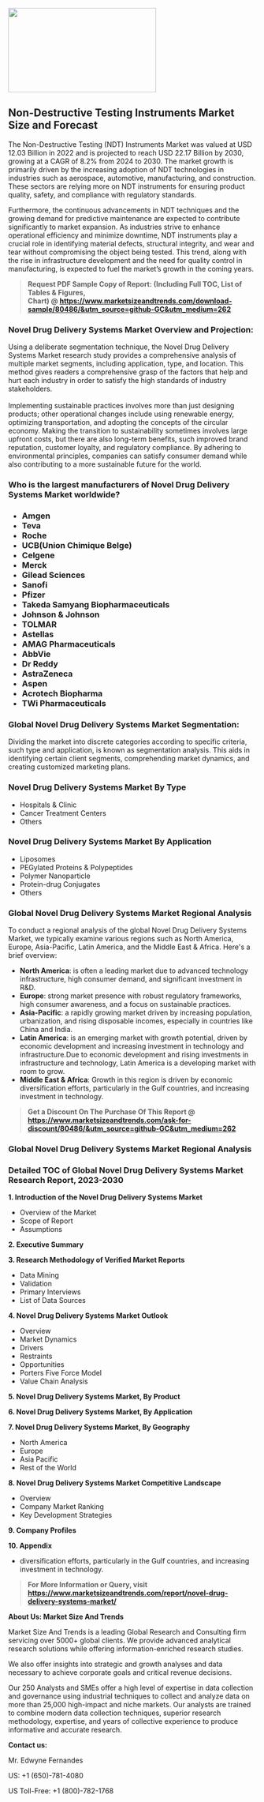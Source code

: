 <p><img class="alignnone size-medium wp-image-20088" src="https://ffe5etoiles.com/wp-content/uploads/2024/12/MST1-300x171.png" alt="" width="300" height="171" /></p><h2>Non-Destructive Testing Instruments Market Size and Forecast</h2><p>The Non-Destructive Testing (NDT) Instruments Market was valued at USD 12.03 Billion in 2022 and is projected to reach USD 22.17 Billion by 2030, growing at a CAGR of 8.2% from 2024 to 2030. The market growth is primarily driven by the increasing adoption of NDT technologies in industries such as aerospace, automotive, manufacturing, and construction. These sectors are relying more on NDT instruments for ensuring product quality, safety, and compliance with regulatory standards.</p><p>Furthermore, the continuous advancements in NDT techniques and the growing demand for predictive maintenance are expected to contribute significantly to market expansion. As industries strive to enhance operational efficiency and minimize downtime, NDT instruments play a crucial role in identifying material defects, structural integrity, and wear and tear without compromising the object being tested. This trend, along with the rise in infrastructure development and the need for quality control in manufacturing, is expected to fuel the market’s growth in the coming years.</p></p><blockquote id="" class=""><strong>Request PDF Sample Copy of Report: (Including Full TOC, List of Tables &amp; Figures, Chart)&nbsp;@&nbsp;<strong><a href="https://www.marketsizeandtrends.com/download-sample/80486/&utm_source=github-GC&utm_medium=262" target="_blank">https://www.marketsizeandtrends.com/download-sample/80486/&utm_source=github-GC&utm_medium=262</a></strong></strong></blockquote><h3 id="" class="">Novel Drug Delivery Systems Market&nbsp;Overview and Projection:</h3><p id="" class="">Using a deliberate segmentation technique, the Novel Drug Delivery Systems Market research study provides a comprehensive analysis of multiple market segments, including application, type, and location. This method gives readers a comprehensive grasp of the factors that help and hurt each industry in order to satisfy the high standards of industry stakeholders. <br /> <br />Implementing sustainable practices involves more than just designing products; other operational changes include using renewable energy, optimizing transportation, and adopting the concepts of the circular economy. Making the transition to sustainability sometimes involves large upfront costs, but there are also long-term benefits, such improved brand reputation, customer loyalty, and regulatory compliance. By adhering to environmental principles, companies can satisfy consumer demand while also contributing to a more sustainable future for the world.</p><h3 id="" class="">Who is the largest manufacturers of&nbsp;Novel Drug Delivery Systems Market worldwide?</h3><h3 class=""><p><ul><li>Amgen </li><li> Teva </li><li> Roche </li><li> UCB(Union Chimique Belge) </li><li> Celgene </li><li> Merck </li><li> Gilead Sciences </li><li> Sanofi </li><li> Pfizer </li><li> Takeda Samyang Biopharmaceuticals </li><li> Johnson & Johnson </li><li> TOLMAR </li><li> Astellas </li><li> AMAG Pharmaceuticals </li><li> AbbVie </li><li> Dr Reddy </li><li> AstraZeneca </li><li> Aspen </li><li> Acrotech Biopharma </li><li> TWi Pharmaceuticals</li></ul></p></h3><h3 id="" class="">Global&nbsp;Novel Drug Delivery Systems Market Segmentation:</h3><p id="" class="">Dividing the market into discrete categories according to specific criteria, such type and application, is known as segmentation analysis. This aids in identifying certain client segments, comprehending market dynamics, and creating customized marketing plans.</p><h3 id="" class="">Novel Drug Delivery Systems Market&nbsp;By Type</h3><p><p><ul><li>Hospitals & Clinic </li><li> Cancer Treatment Centers </li><li> Others</p></li></ul></p></p><h3 id="" class="">Novel Drug Delivery Systems Market&nbsp;By Application</h3><p class=""><p><ul><li>Liposomes </li><li> PEGylated Proteins & Polypeptides </li><li> Polymer Nanoparticle </li><li> Protein-drug Conjugates </li><li> Others</li></ul></p></p><h3 id="" class="">Global Novel Drug Delivery Systems Market Regional Analysis</h3><p id="" class="">To conduct a regional analysis of the global Novel Drug Delivery Systems Market, we typically examine various regions such as North America, Europe, Asia-Pacific, Latin America, and the Middle East &amp; Africa. Here's a brief overview:</p><ul><li><strong>North America</strong>: is often a leading market due to advanced technology infrastructure, high consumer demand, and significant investment in R&amp;D.</li><li><strong>Europe</strong>: strong market presence with robust regulatory frameworks, high consumer awareness, and a focus on sustainable practices.</li><li><strong>Asia-Pacific</strong>: a rapidly growing market driven by increasing population, urbanization, and rising disposable incomes, especially in countries like China and India.</li><li><strong>Latin America</strong>: is an emerging market with growth potential, driven by economic development and increasing investment in technology and infrastructure.Due to economic development and rising investments in infrastructure and technology, Latin America is a developing market with room to grow.</li><li><strong>Middle East &amp; Africa</strong>: Growth in this region is driven by economic diversification efforts, particularly in the Gulf countries, and increasing investment in technology.</li></ul><blockquote id="" class=""><strong>Get a Discount On The Purchase Of This Report @ <strong><a href="https://www.marketsizeandtrends.com/ask-for-discount/80486/&utm_source=github-GC&utm_medium=262" target="_blank">https://www.marketsizeandtrends.com/ask-for-discount/80486/&utm_source=github-GC&utm_medium=262</a></strong></strong></blockquote><h3 id="" class="">Global Novel Drug Delivery Systems Market Regional Analysis</h3><h3 id="" class="">Detailed TOC of Global Novel Drug Delivery Systems Market Research Report, 2023-2030</h3><p id="" class=""><strong>1. Introduction of the Novel Drug Delivery Systems Market</strong></p><ul><li>Overview of the Market</li><li>Scope of Report</li><li>Assumptions</li></ul><p id="" class=""><strong>2. Executive Summary</strong></p><p id="" class=""><strong>3. Research Methodology of Verified Market Reports</strong></p><ul><li>Data Mining</li><li>Validation</li><li>Primary Interviews</li><li>List of Data Sources</li></ul><p id="" class=""><strong>4. Novel Drug Delivery Systems Market Outlook</strong></p><ul><li>Overview</li><li>Market Dynamics</li><li>Drivers</li><li>Restraints</li><li>Opportunities</li><li>Porters Five Force Model</li><li>Value Chain Analysis</li></ul><p id="" class=""><strong>5. Novel Drug Delivery Systems Market, By Product</strong></p><p id="" class=""><strong>6. Novel Drug Delivery Systems Market, By Application</strong></p><p id="" class=""><strong>7. Novel Drug Delivery Systems Market, By Geography</strong></p><ul><li>North America</li><li>Europe</li><li>Asia Pacific</li><li>Rest of the World</li></ul><p id="" class=""><strong>8. Novel Drug Delivery Systems Market Competitive Landscape</strong></p><ul><li>Overview</li><li>Company Market Ranking</li><li>Key Development Strategies</li></ul><p id="" class=""><strong>9. Company Profiles</strong></p><p id="" class=""><strong>10. Appendix</strong></p><ul><li>diversification efforts, particularly in the Gulf countries, and increasing investment in technology.</li></ul><blockquote id="" class=""><strong>For More Information or Query, visit <strong><strong><a href="https://www.marketsizeandtrends.com/report/novel-drug-delivery-systems-market/" target="_blank">https://www.marketsizeandtrends.com/report/novel-drug-delivery-systems-market/</a></strong></strong></strong></blockquote><p id="" class=""><strong>About Us: Market Size And Trends</strong></p><p id="" class="">Market Size And Trends is a leading Global Research and Consulting firm servicing over 5000+ global clients. We provide advanced analytical research solutions while offering information-enriched research studies.</p><p id="" class="">We also offer insights into strategic and growth analyses and data necessary to achieve corporate goals and critical revenue decisions.</p><p id="" class="">Our 250 Analysts and SMEs offer a high level of expertise in data collection and governance using industrial techniques to collect and analyze data on more than 25,000 high-impact and niche markets. Our analysts are trained to combine modern data collection techniques, superior research methodology, expertise, and years of collective experience to produce informative and accurate research.</p><p id="" class=""><strong>Contact us:</strong></p><p id="" class="">Mr. Edwyne Fernandes</p><p id="" class="">US: +1 (650)-781-4080</p><p id="" class="">US Toll-Free: +1 (800)-782-1768</p>
